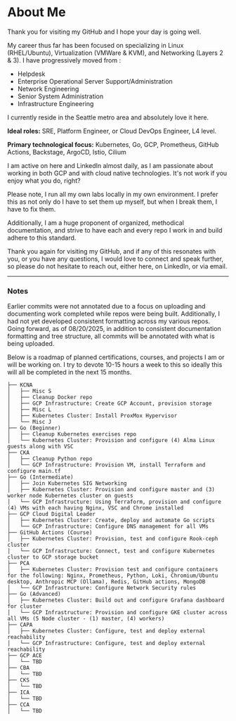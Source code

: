 # About Me

Thank you for visiting my GitHub and I hope your day is going well.

My career thus far has been focused on specializing in Linux (RHEL/Ubuntu), Virtualization (VMWare & KVM), and Networking (Layers 2 & 3). I have progressively moved from :

- Helpdesk
- Enterprise Operational Server Support/Administration
- Network Engineering
- Senior System Administration
- Infrastructure Engineering

I currently reside in the Seattle metro area and absolutely love it here.

**Ideal roles:** SRE, Platform Engineer, or Cloud DevOps Engineer, L4 level.

**Primary technological focus:** Kubernetes, Go, GCP, Prometheus, GitHub Actions, Backstage, ArgoCD, Istio, Cilium

I am active on here and LinkedIn almost daily, as I am passionate about working in both GCP and with cloud native technologies. It's not work if you enjoy what you do, right?

Please note, I run all my own labs locally in my own environment. I prefer this as not only do I have to set them up myself, but when I break them, I have to fix them. 

Additionally, I am a huge proponent of organized, methodical documentation, and strive to have each and every repo I work in and build adhere to this standard.

Thank you again for visiting my GitHub, and if any of this resonates with you, or you have any questions, I would love to connect and speak further, so please do not hesitate to reach out, either here, on LinkedIn, or via email.

---

### Notes
Earlier commits were not annotated due to a focus on uploading and documenting work completed while repos were being built. Additionally, I had not yet developed consistent formatting across my various repos. 
Going forward, as of 08/20/2025, in addition to consistent documentation formatting and tree structure, all commits will be annotated with what is being uploaded.

Below is a roadmap of planned certifications, courses, and projects I am or will be working on. I try to devote 10-15 hours a week to this so ideally this will all be completed in the next 15 months.

```
├── KCNA
│   ├── Misc S
│   ├── Cleanup Docker repo
│   ├── GCP Infrastructure: Create GCP Account, provision storage
│   ├── Misc L
│   ├── Kubernetes Cluster: Install ProxMox Hypervisor
│   └── Misc J
├── Go (Beginner)
│   ├── Cleanup Kubernetes exercises repo
│   └── Kubernetes Cluster: Provision and configure (4) Alma Linux guests along with VSC
├── CKA
│   ├── Cleanup Python repo
│   └── GCP Infrastructure: Provision VM, install Terraform and configure main.tf
├── Go (Intermediate)
│   ├── Join Kubernetes SIG Networking
│   ├── Kubernetes Cluster: Provision and configure master and (3) worker node Kubernetes cluster on guests 
│   └── GCP Infrastructure: Using Terraform, provision and configure (4) VMs with each having Nginx, VSC and Chrome installed
├── GCP Cloud Digital Leader
│   ├── Kubernetes Cluster: Create, deploy and automate Go scripts
│   └── GCP Infrastructure: Configure DNS management for all VMs
├── GitHub Actions (Course)
│   ├── Kubernetes Cluster: Provision, test and configure Rook-ceph cluster
│   └── GCP Infrastructure: Connect, test and configure Kubernetes cluster to GCP storage bucket
├── PCA
│   ├── Kubernetes Cluster: Provision test and configure containers for the following: Nginx, Prometheus, Python, Loki, Chromium/Ubuntu desktop, Anthropic MCP (Ollama), Redis, GitHub actions, MongoDB 
│   └── GCP Infrastructure: Configure Network Security rules
├── Go (Advanced)
│   ├── Kubernetes Cluster: Build out and configure Grafana dashboard for cluster 
│   └── GCP Infrastructure: Provision and configure GKE cluster across all VMs (5 Node cluster - (1) master, (4) workers)
├── CAPA
│   ├── Kubernetes Cluster: Configure, test and deploy external reachability
│   └── GCP Infrastructure: Configure, test and deploy external reachability
├── GCP ACE
│   └── TBD
├── CBA
│   └── TBD
├── CKS
│   └── TBD
├── ICA
│   └── TBD
├── CCA
│   └── TBD
